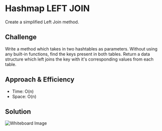 # Hashmap LEFT JOIN
Create a simplified Left Join method.

## Challenge
Write a method which takes in two hashtables as parameters. Without using any built-in functions, find the keys present in both tables. Return a data structure which left joins the key with it's corresponding values from each table.

## Approach & Efficiency
- Time: O(n)
- Space: O(n)

## Solution
![Whiteboard Image](/whiteboard_img.jpg)